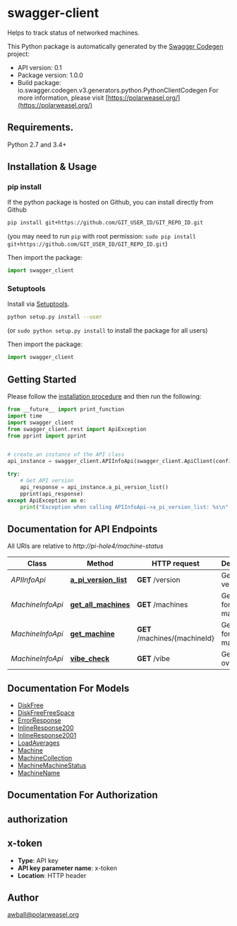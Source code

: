 # swagger-client
Helps to track status of networked machines.

This Python package is automatically generated by the [Swagger Codegen](https://github.com/swagger-api/swagger-codegen) project:

- API version: 0.1
- Package version: 1.0.0
- Build package: io.swagger.codegen.v3.generators.python.PythonClientCodegen
For more information, please visit [https://polarweasel.org/](https://polarweasel.org/)

## Requirements.

Python 2.7 and 3.4+

## Installation & Usage
### pip install

If the python package is hosted on Github, you can install directly from Github

```sh
pip install git+https://github.com/GIT_USER_ID/GIT_REPO_ID.git
```
(you may need to run `pip` with root permission: `sudo pip install git+https://github.com/GIT_USER_ID/GIT_REPO_ID.git`)

Then import the package:
```python
import swagger_client 
```

### Setuptools

Install via [Setuptools](http://pypi.python.org/pypi/setuptools).

```sh
python setup.py install --user
```
(or `sudo python setup.py install` to install the package for all users)

Then import the package:
```python
import swagger_client
```

## Getting Started

Please follow the [installation procedure](#installation--usage) and then run the following:

```python
from __future__ import print_function
import time
import swagger_client
from swagger_client.rest import ApiException
from pprint import pprint


# create an instance of the API class
api_instance = swagger_client.APIInfoApi(swagger_client.ApiClient(configuration))

try:
    # Get API version
    api_response = api_instance.a_pi_version_list()
    pprint(api_response)
except ApiException as e:
    print("Exception when calling APIInfoApi->a_pi_version_list: %s\n" % e)
```

## Documentation for API Endpoints

All URIs are relative to *http://pi-hole4/machine-status*

Class | Method | HTTP request | Description
------------ | ------------- | ------------- | -------------
*APIInfoApi* | [**a_pi_version_list**](docs/APIInfoApi.md#a_pi_version_list) | **GET** /version | Get API version
*MachineInfoApi* | [**get_all_machines**](docs/MachineInfoApi.md#get_all_machines) | **GET** /machines | Get status for all machines
*MachineInfoApi* | [**get_machine**](docs/MachineInfoApi.md#get_machine) | **GET** /machines/{machineId} | Get status for a single machine
*MachineInfoApi* | [**vibe_check**](docs/MachineInfoApi.md#vibe_check) | **GET** /vibe | Get the overall vibe

## Documentation For Models

 - [DiskFree](docs/DiskFree.md)
 - [DiskFreeFreeSpace](docs/DiskFreeFreeSpace.md)
 - [ErrorResponse](docs/ErrorResponse.md)
 - [InlineResponse200](docs/InlineResponse200.md)
 - [InlineResponse2001](docs/InlineResponse2001.md)
 - [LoadAverages](docs/LoadAverages.md)
 - [Machine](docs/Machine.md)
 - [MachineCollection](docs/MachineCollection.md)
 - [MachineMachineStatus](docs/MachineMachineStatus.md)
 - [MachineName](docs/MachineName.md)

## Documentation For Authorization


## authorization


## x-token

- **Type**: API key
- **API key parameter name**: x-token
- **Location**: HTTP header


## Author

awball@polarweasel.org
